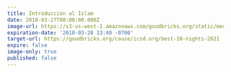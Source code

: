 ```yaml
---
title: Introducción al Islam
date: 2018-03-27T00:00:00.000Z
image-url: https://s3-us-west-2.amazonaws.com/goodbricks.org/static/media/icsd/Last+10+ngihts.jpeg
expiration-date: '2018-03-28 13:40 -0700'
target-url: https://goodbricks.org/cause/icsd.org/best-10-nights-2021
expire: false
image-only: true
published: false
---
```

